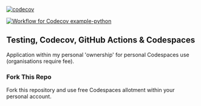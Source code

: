 [![codecov](https://codecov.io/gh/al-baba/codespace_application_testing/graph/badge.svg?token=NM4IG07DWQ)](https://codecov.io/gh/al-baba/codespace_application_testing)

[![Workflow for Codecov example-python](https://github.com/al-baba/codespace_application_testing/actions/workflows/main.yml/badge.svg?branch=main&event=push)](https://github.com/al-baba/codespace_application_testing/actions/workflows/main.yml)

## Testing, Codecov, GitHub Actions & Codespaces 
Application within my personal 'ownership' for personal Codespaces use (organisations require fee). 


### Fork This Repo 
Fork this repository and use free Codespaces allotment within your personal account. 
